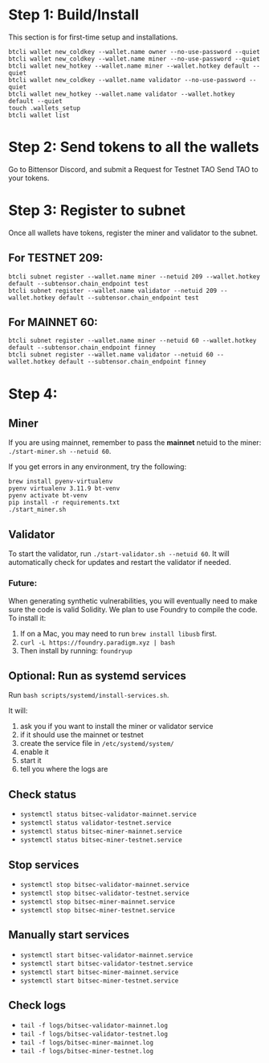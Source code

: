 # Step 1: Build/Install

This section is for first-time setup and installations.

```
btcli wallet new_coldkey --wallet.name owner --no-use-password --quiet
btcli wallet new_coldkey --wallet.name miner --no-use-password --quiet
btcli wallet new_hotkey --wallet.name miner --wallet.hotkey default --quiet
btcli wallet new_coldkey --wallet.name validator --no-use-password --quiet
btcli wallet new_hotkey --wallet.name validator --wallet.hotkey default --quiet
touch .wallets_setup
btcli wallet list
```

# Step 2: Send tokens to all the wallets

Go to Bittensor Discord, and submit a Request for Testnet TAO
Send TAO to your tokens.

# Step 3: Register to subnet

Once all wallets have tokens, register the miner and validator to the subnet.

## For TESTNET 209:

```
btcli subnet register --wallet.name miner --netuid 209 --wallet.hotkey default --subtensor.chain_endpoint test
btcli subnet register --wallet.name validator --netuid 209 --wallet.hotkey default --subtensor.chain_endpoint test
```

## For MAINNET 60:

```
btcli subnet register --wallet.name miner --netuid 60 --wallet.hotkey default --subtensor.chain_endpoint finney
btcli subnet register --wallet.name validator --netuid 60 --wallet.hotkey default --subtensor.chain_endpoint finney
```

# Step 4:

## Miner

If you are using mainnet, remember to pass the **mainnet** netuid to the miner: `./start-miner.sh --netuid 60`.

If you get errors in any environment, try the following:

```
brew install pyenv-virtualenv
pyenv virtualenv 3.11.9 bt-venv
pyenv activate bt-venv
pip install -r requirements.txt
./start_miner.sh
```

## Validator

To start the validator, run `./start-validator.sh --netuid 60`. It will automatically check for updates and restart the validator if needed.

### Future:

When generating synthetic vulnerabilities, you will eventually need to make sure the code is valid Solidity. We plan to use Foundry to compile the code. To install it:

1. If on a Mac, you may need to run `brew install libusb` first.
2. `curl -L https://foundry.paradigm.xyz | bash`
3. Then install by running: `foundryup`

## Optional: Run as systemd services

Run `bash scripts/systemd/install-services.sh`.

It will: 
1. ask you if you want to install the miner or validator service
2. if it should use the mainnet or testnet 
3. create the service file in `/etc/systemd/system/` 
4. enable it 
5. start it
6. tell you where the logs are

## Check status
- `systemctl status bitsec-validator-mainnet.service`
- `systemctl status validator-testnet.service`
- `systemctl status bitsec-miner-mainnet.service`
- `systemctl status bitsec-miner-testnet.service`

## Stop services
- `systemctl stop bitsec-validator-mainnet.service`
- `systemctl stop bitsec-validator-testnet.service`
- `systemctl stop bitsec-miner-mainnet.service`
- `systemctl stop bitsec-miner-testnet.service`

## Manually start services
- `systemctl start bitsec-validator-mainnet.service`
- `systemctl start bitsec-validator-testnet.service`
- `systemctl start bitsec-miner-mainnet.service`
- `systemctl start bitsec-miner-testnet.service`

## Check logs
- `tail -f logs/bitsec-validator-mainnet.log`
- `tail -f logs/bitsec-validator-testnet.log`
- `tail -f logs/bitsec-miner-mainnet.log`
- `tail -f logs/bitsec-miner-testnet.log`



